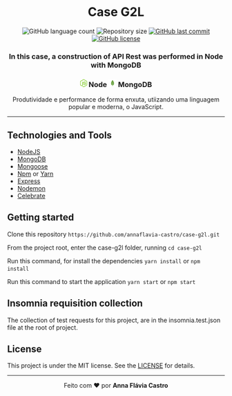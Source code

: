 <h1 align="center">Case G2L</h1>

<p align="center">
  <img alt="GitHub language count" src="https://img.shields.io/github/languages/count/annaflavia-castro/case-g2l.svg">

  <img alt="Repository size" src="https://img.shields.io/github/repo-size/annaflavia-castro/case-g2l.svg">
  
  <a href="https://github.com/annaflavia-castro/case-g2l/commits/master">
    <img alt="GitHub last commit" src="https://img.shields.io/github/last-commit/annaflavia-castro/case-g2l.svg"></a>
  
  <a href="https://github.com/annaflavia-castro/case-g2l/blob/master/LICENSE">
    <img alt="GitHub license" src="https://img.shields.io/badge/license-MIT-success?style=flat"></a>
</p>

<h3 align="center"> In this case, a construction of API Rest was performed in Node with MongoDB </h3>

<h3 align="center"><img src="images/node.png" alt="node" height="18"> Node <img src="images/mongodb.png" alt="mongodb" height="18"> MongoDB </h3>

<p align="center"> Produtividade e performance de forma enxuta, utiizando uma linguagem popular e moderna, o JavaScript. </p>

---

## Technologies and Tools

<ul>
    <li><a href="https://nodejs.org/en/">NodeJS</a></li>
    <li><a href="https://www.mongodb.com/">MongoDB</a></li>
    <li><a href="https://mongoosejs.com/docs/faq.html">Mongoose</a></li>
    <li><a href="https://www.npmjs.com/get-npm">Npm</a> or <a href="https://classic.yarnpkg.com/pt-BR/docs/install/#debian-stable">Yarn</a></li>
    <li><a href="https://expressjs.com/pt-br/">Express</a></li>
    <li><a href="https://www.npmjs.com/package/nodemon">Nodemon</a></li>
    <li><a href="https://github.com/arb/celebrate">Celebrate</a></li>
</ul>

## Getting started

Clone this repository `https://github.com/annaflavia-castro/case-g2l.git`

From the project root, enter the case-g2l folder, running `cd case-g2l`

Run this command, for install the dependencies `yarn install` or `npm install`

Run this command to start the application `yarn start` or `npm start`

## Insomnia requisition collection

The collection of test requests for this project, are in the insomnia.test.json file at the root of project.

## License
This project is under the MIT license. See the [LICENSE](LICENSE.md) for details.

---

<p align="center">Feito com ❤️ por <strong>Anna Flávia Castro</p>


